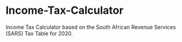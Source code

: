 # Income-Tax-Calculator
Income Tax Calculator based on the South African Revenue Services (SARS) Tax Table for 2020.
